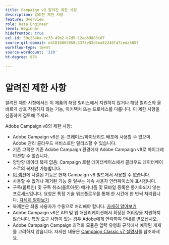 ```yaml
---
title: Campaign v8 알려진 제한 사항
description: 알려진 제한 사항
feature: Overview
role: Data Engineer
level: Beginner
hidefromtoc: true
exl-id: 50c254ba-cc33-49b2-b7d5-12aa69883c07
source-git-commit: e41816003958c3373e92d5ea82240fd7ceda5857
workflow-type: tm+mt
source-wordcount: '210'
ht-degree: 87%

---
```


# 알려진 제한 사항

알려진 제한 사항에서는 이 제품의 해당 릴리스에서 지원하지 않거나 해당 릴리스와 올바르게 상호 작용하지 않는 기능, 아키텍처 또는 프로세스를 다룹니다. 이 제한 사항을 신중하게 검토해 주세요.

Adobe Campaign v8의 제한 사항:

* Adobe Campaign v8은 온-프레미스/하이브리드 배포에 사용할 수 없으며, Adobe 관리 클라우드 서비스로만 릴리스할 수 있습니다.
* 기존 고객은 기존 Adobe Campaign 환경에서 Adobe Campaign v8로 마이그레이션할 수 없습니다.
* 양방향 데이터 복제 없음: Campaign 로컬 데이터베이스에서 클라우드 데이터베이스로의 복제만 가능합니다.
* [이 섹션](capability-matrix.md#gs-unavailable-features)에 나열된 기능은 현재 Campaign v8 빌드에서 사용할 수 없습니다.
* 사용할 수 없거나 제거된 기능 중 일부는 계속 사용자 인터페이스에 표시됩니다.
* 구독(옵트인) 및 구독 취소(옵트아웃) 메커니즘 및 모바일 등록은 동기화되지 않는 프로세스입니다. 요청은 특정 기술 워크플로우를 통해 한 시간에 한 번씩 처리됩니다. [자세히 알아보기](../config/replication.md#tech-wf)
* 복제본은 최종 사용자가 수동으로 처리해야 합니다. [자세히 알아보기](../dev/keys.md)
* Adobe Campaign v8은 API 및 웹 애플리케이션에서 확장된 처리량을 지원하지 않습니다. 특정 요구 사항이 있는 경우 Adobe에게 연락하여 안내를 받으십시오.
* Adobe Campaign Campaign 최적화 모듈은 압력 유형화 규칙에서 예약된 게재를 고려하지 않습니다. 자세한 내용은 [Campaign Classic v7 설명서](https://experienceleague.adobe.com/docs/campaign-classic/using/orchestrating-campaigns/campaign-optimization/pressure-rules.html?lang=en#setting-the-period)를 참조하세요.
